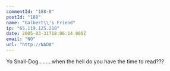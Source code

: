 ```yaml
---
commentId: "188-0"
postId: "188"
name: "Galbert\\'s Friend"
ip: "65.119.125.218"
date: 2005-03-31T18:06:14.000Z
email: "NO"
url: "http://NADA"
---
```

<p>Yo Snail-Dog.........when the hell do you have the time to read???</p>